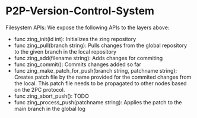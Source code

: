 # P2P-Version-Control-System

Filesystem APIs:
We expose the following APIs to the layers above:
- func zing_init(id int): Initializes the zing repository
- func zing_pull(branch string): Pulls changes from the global repository to the given branch in the local repository 
- func zing_add(filename string): Adds changes for commiting 
- func zing_commit(): Commits changes added so far 
- func zing_make_patch_for_push(branch string, patchname string): 
  Creates patch file by the name provided for the commited changes from the local.  This patch file needs to be propagated to other nodes based on the 2PC protocol.
- func zing_abort_push(): TODO
- func zing_process_push(patchname string): Applies the patch to the main branch in the global log
